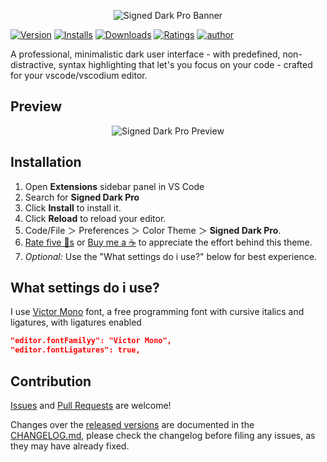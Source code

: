 <div align="center">

![Signed Dark Pro Banner](https://raw.githubusercontent.com/enenumxela/vscode-signed-dark-pro/master/images/signed-dark-pro-banner.png)

</div>

[![Version](https://vsmarketplacebadge.apphb.com/version/enenumxela.signed-dark-pro.svg?label=Visual%20Studio%20Marketplace&colorB=0040FF)](https://marketplace.visualstudio.com/items?itemName=enenumxela.signed-dark-pro) [![Installs](https://vsmarketplacebadge.apphb.com/installs/enenumxela.signed-dark-pro.svg?label=Installs&colorB=0040FF)](https://marketplace.visualstudio.com/items?itemName=enenumxela.signed-dark-pro) [![Downloads](https://vsmarketplacebadge.apphb.com/downloads/enenumxela.signed-dark-pro.svg?label=Downloads&colorB=0040FF)](https://marketplace.visualstudio.com/items?itemName=enenumxela.signed-dark-pro) [![Ratings](https://img.shields.io/vscode-marketplace/r/enenumxela.signed-dark-pro.svg?label=Ratings&colorB=0040FF)](https://marketplace.visualstudio.com/items?itemName=enenumxela.signed-dark-pro#review-details) [![author](https://img.shields.io/badge/twitter-@enenumxela-0040ff.svg)](https://twitter.com/enenumxela)

A professional, minimalistic dark user interface - with predefined, non-distractive, syntax highlighting that let's you focus on your code - crafted for your vscode/vscodium editor.

## Preview

<div align="center">

![Signed Dark Pro Preview](https://raw.githubusercontent.com/enenumxela/vscode-signed-dark-pro/master/images/signed-dark-pro.png)

</div>

## Installation

1. Open **Extensions** sidebar panel in VS Code
2. Search for **Signed Dark Pro**
3. Click **Install** to install it.
4. Click **Reload** to reload your editor.
5. Code/File ＞ Preferences ＞ Color Theme ＞ **Signed Dark Pro**.
6.  [Rate five 🌟s](https://marketplace.visualstudio.com/items?itemName=enenumxela.signed-dark-pro&ssr=false#review-details) or  [Buy me a ☕](https://www.buymeacoffee.com/enenumxela) to appreciate the effort behind this theme.
7. *Optional:* Use the "What settings do i use?" below for best experience.

## What settings do i use?

I use [Victor Mono](https://rubjo.github.io/victor-mono/) font, a free programming font with cursive italics and ligatures, with ligatures enabled

```json
"editor.fontFamilyy": "Victor Mono",
"editor.fontLigatures": true,
```

## Contribution

[Issues](https://github.com/enenumxela/vscode-signed-dark-pro/issues) and [Pull Requests](https://github.com/enenumxela/vscode-signed-dark-pro/pulls) are welcome! 

Changes over the [released versions](https://github.com/enenumxela/vscode-signed-dark-pro/releases) are documented in the [CHANGELOG.md](https://github.com/enenumxela/vscode-signed-dark-pro/blob/master/CHANGELOG.md), please check the changelog before filing any issues, as they may have already fixed.